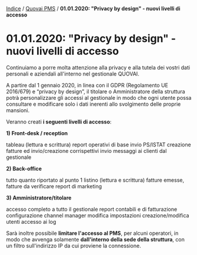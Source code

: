  [Indice](index.md) / [Quovai PMS](quovai-pms-it.md) / **01.01.2020: "Privacy by design" - nuovi livelli di accesso**

# 01.01.2020: "Privacy by design" - nuovi livelli di accesso

 Continuiamo a porre molta attenzione alla privacy e alla tutela dei vostri dati personali e aziendali all'interno nel gestionale QUOVAI.

A partire dal 1 gennaio 2020, in linea con il GDPR (Regolamento UE 2016/679) e “privacy by design”, il titolare o Amministratore della struttura potrà personalizzare gli accessi al gestionale in modo che ogni utente possa consultare e modificare solo i dati inerenti allo svolgimento delle proprie mansioni.

Veranno creati **i seguenti livelli di accesso**:

**1) Front-desk / reception**

tableau (lettura e scrittura)
 report operativi di base
 invio PS/ISTAT
 creazione fatture ed invio/creazione corrispettivi
 invio messaggi ai clienti dal gestionale

**2) Back-office**

tutto quanto riportato al punto 1
 listino (lettura e scrittura)
 fatture emesse, fatture da verificare
 report di marketing

**3) Amministratore/titolare**

accesso completo a tutto il gestionale
 report contabili e di fatturazione
 configurazione channel manager
 modifica impostazioni
 creazione/modifica utenti
 accesso ai log

Sarà inoltre possibile **limitare l'accesso al PMS**, per alcuni operatori, in modo che avvenga solamente **dall'interno della sede della struttura**, con un filtro sull'indirizzo IP da cui proviene la connessione.

